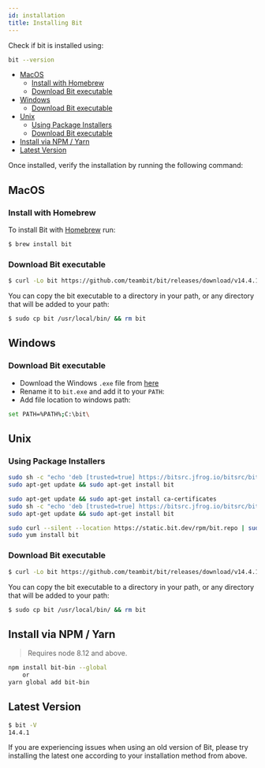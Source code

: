 ```yaml
---
id: installation
title: Installing Bit
---
```


Check if bit is installed using:

```bash
bit --version
```

- [MacOS](#macos)
  - [Install with Homebrew](#install-with-homebrew)
  - [Download Bit executable](#download-bit-executable)
- [Windows](#windows)
  - [Download Bit executable](#download-bit-executable-1)
- [Unix](#unix)
  - [Using Package Installers](#using-package-installers)
  - [Download Bit executable](#download-bit-executable-2)
- [Install via NPM / Yarn](#install-via-npm--yarn)
- [Latest Version](#latest-version)

Once installed, verify the installation by running the following command:

## MacOS

### Install with Homebrew

To install Bit with [Homebrew](https://brew.sh) run:

```sh
$ brew install bit
```

### Download Bit executable

```sh
$ curl -Lo bit https://github.com/teambit/bit/releases/download/v14.4.1/bit-bin-macos && chmod +x bit
```

You can copy the bit executable to a directory in your path, or any directory that will be added to your path:

```sh
$ sudo cp bit /usr/local/bin/ && rm bit
```

## Windows

### Download Bit executable

- Download the Windows `.exe` file from [here](https://github.com/teambit/bit/releases/download/v14.4.1/bit-bin-win.exe)
- Rename it to `bit.exe` and add it to your `PATH`:
- Add file location to windows path:

```sh
set PATH=%PATH%;C:\bit\
```

## Unix

### Using Package Installers

<!--DOCUSAURUS_CODE_TABS-->
<!--Debian-->

```sh
sudo sh -c "echo 'deb [trusted=true] https://bitsrc.jfrog.io/bitsrc/bit-deb all stable' >> /etc/apt/sources.list"
sudo apt-get update && sudo apt-get install bit
```

<!--Ubuntu-->

```sh
sudo apt-get update && sudo apt-get install ca-certificates
sudo sh -c "echo 'deb [trusted=true] https://bitsrc.jfrog.io/bitsrc/bit-deb all stable' >> /etc/apt/sources.list"
sudo apt-get update && sudo apt-get install bit
```

<!--CentOS / Fedora / RHEL-->

```sh
sudo curl --silent --location https://static.bit.dev/rpm/bit.repo | sudo tee /etc/yum.repos.d/bit.repo
sudo yum install bit
```
<!--END_DOCUSAURUS_CODE_TABS-->

### Download Bit executable

```sh
$ curl -Lo bit https://github.com/teambit/bit/releases/download/v14.4.1/bit-bin-linux && chmod +x bit
```

You can copy the bit executable to a directory in your path, or any directory that will be added to your path:

```bash
$ sudo cp bit /usr/local/bin/ && rm bit
```

## Install via NPM / Yarn

> Requires node 8.12 and above.

```bash
npm install bit-bin --global
    or
yarn global add bit-bin  
```

## Latest Version

```bash
$ bit -V
14.4.1
```

If you are experiencing issues when using an old version of Bit, please try installing the latest one according to your installation method from above.

